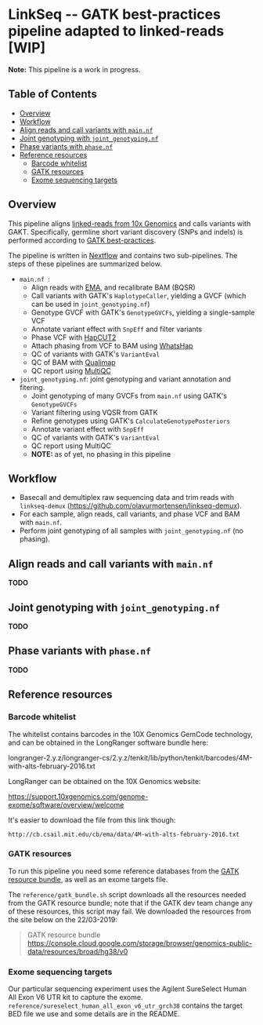 
# LinkSeq -- GATK best-practices pipeline adapted to linked-reads [WIP]

**Note:** This pipeline is a work in progress.

## Table of Contents  
* [Overview](#overview)
* [Workflow](#workflow)
* [Align reads and call variants with `main.nf`](#align-reads-and-call-variants-with-mainnf)
* [Joint genotyping with `joint_genotyping.nf`](#joint-genotyping-with-joint_genotypingnf)
* [Phase variants with `phase.nf`](#phase-variants-with-phasenf)
* [Reference resources](#reference-resources)
	* [Barcode whitelist](#barcode-whitelist)
	* [GATK resources](#gatk-resources)
	* [Exome sequencing targets](#exome-sequencing-targets)

## Overview

This pipeline aligns [linked-reads from 10x Genomics](https://www.10xgenomics.com/linked-reads/) and calls variants with GAKT. Specifically, germline short variant discovery (SNPs and indels) is performed according to [GATK best-practices](https://software.broadinstitute.org/gatk/best-practices/workflow?id=11145).

The pipeline is written in [Nextflow](https://www.nextflow.io/) and contains two sub-pipelines. The steps of these pipelines are summarized below.

* `main.nf `:
	* Align reads with [EMA](https://github.com/arshajii/ema/), and recalibrate BAM (BQSR)
	* Call variants with GATK's `HaplotypeCaller`, yielding a GVCF (which can be used in `joint_genotyping.nf`)
	* Genotype GVCF with GATK's `GenotypeGVCFs`, yielding a single-sample VCF
	* Annotate variant effect with `SnpEff` and filter variants
	* Phase VCF with [HapCUT2](https://github.com/vibansal/HapCUT2)
	* Attach phasing from VCF to BAM using [WhatsHap](https://whatshap.readthedocs.io/en/latest/index.html)
	* QC of variants with GATK's `VariantEval`
	* QC of BAM with [Qualimap](http://qualimap.bioinfo.cipf.es/)
	* QC report using [MultiQC](multiqc.info/)
* `joint_genotyping.nf`: joint genotyping and variant annotation and fitering.
	* Joint genotyping of many GVCFs from `main.nf` using GATK's `GenotypeGVCFs`
	* Variant filtering using VQSR from GATK
	* Refine genotypes using GATK's `CalculateGenotypePosteriors`
	* Annotate variant effect with `SnpEff`
	* QC of variants with GATK's `VariantEval`
	* QC report using MultiQC
	* **NOTE:** as of yet, no phasing in this pipeline

## Workflow

* Basecall and demultiplex raw sequencing data and trim reads with `linkseq-demux` (https://github.com/olavurmortensen/linkseq-demux).
* For each sample, align reads, call variants, and phase VCF and BAM with `main.nf`.
* Perform joint genotyping of all samples with `joint_genotyping.nf` (no phasing).

## Align reads and call variants with `main.nf`

**TODO**

## Joint genotyping with `joint_genotyping.nf`

**TODO**

## Phase variants with `phase.nf`

**TODO**

## Reference resources

### Barcode whitelist

The whitelist contains barcodes in the 10X Genomics GemCode technology, and can be obtained in the LongRanger software bundle here:

longranger-2.y.z/longranger-cs/2.y.z/tenkit/lib/python/tenkit/barcodes/4M-with-alts-february-2016.txt

LongRanger can be obtained on the 10X Genomics website:

https://support.10xgenomics.com/genome-exome/software/overview/welcome

It's easier to download the file from this link though:
```
http://cb.csail.mit.edu/cb/ema/data/4M-with-alts-february-2016.txt
```

### GATK resources

To run this pipeline you need some reference databases from the [GATK resource bundle](https://software.broadinstitute.org/gatk/download/bundle), as well as an exome targets file.

The `reference/gatk_bundle.sh` script downloads all the resources needed from the GATK resource bundle; note that if the GATK dev team change any of these resources, this script may fail. We downloaded the resources from the site below on the 22/03-2019:

> GATK resource bundle
> https://console.cloud.google.com/storage/browser/genomics-public-data/resources/broad/hg38/v0

### Exome sequencing targets

Our particular sequencing experiment uses the Agilent SureSelect Human All Exon V6 UTR kit to capture the exome. `reference/sureselect_human_all_exon_v6_utr_grch38` contains the target BED file we use and some details are in the README.


